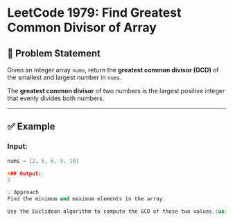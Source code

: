 # LeetCode 1979: Find Greatest Common Divisor of Array

## 🧠 Problem Statement

Given an integer array `nums`, return the **greatest common divisor (GCD)** of the smallest and largest number in `nums`.

The **greatest common divisor** of two numbers is the largest positive integer that evenly divides both numbers.

---

## ✅ Example

### Input:
```cpp
nums = [2, 5, 6, 9, 10]

### Output:
2

💡 Approach
Find the minimum and maximum elements in the array.

Use the Euclidean algorithm to compute the GCD of those two values.(using recursion)
